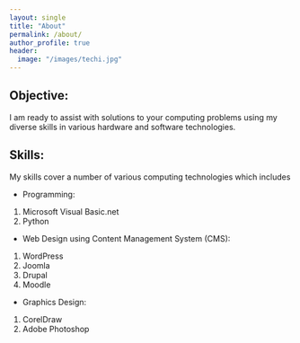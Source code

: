 ```yaml
---
layout: single
title: "About"
permalink: /about/
author_profile: true
header:
  image: "/images/techi.jpg"
---
```


## Objective:
I am ready to assist with solutions to your computing problems
using my diverse skills in various hardware
and software technologies.

## Skills:
My skills cover a number of various computing technologies which includes
* Programming:
1. Microsoft Visual Basic.net
2. Python
+ Web Design using Content Management System (CMS):
1. WordPress
2. Joomla
3. Drupal
4. Moodle
- Graphics Design:
1. CorelDraw
2. Adobe Photoshop
